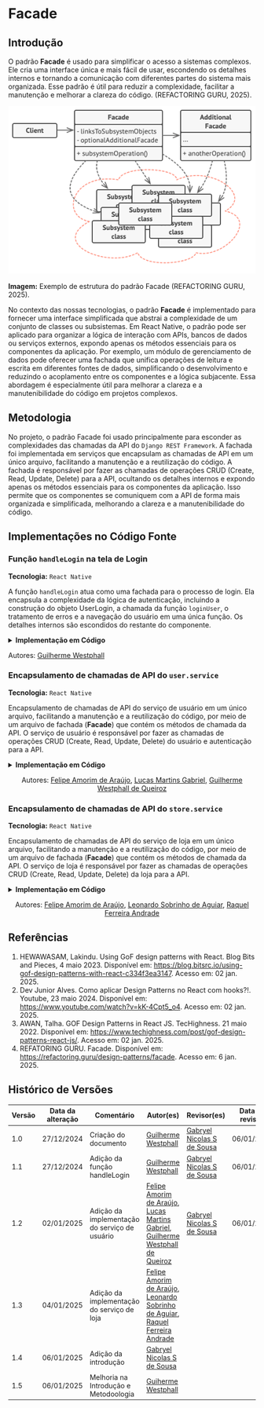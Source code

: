 # Facade

## Introdução

O padrão **Facade** é usado para simplificar o acesso a sistemas complexos. Ele cria uma interface única e mais fácil de usar, escondendo os detalhes internos e tornando a comunicação com diferentes partes do sistema mais organizada. Esse padrão é útil para reduzir a complexidade, facilitar a manutenção e melhorar a clareza do código. (REFACTORING GURU, 2025).

![Facade](./assets/facade.png)

**Imagem:** Exemplo de estrutura do padrão Facade (REFACTORING GURU, 2025).

No contexto das nossas tecnologias, o padrão **Facade** é implementado para fornecer uma interface simplificada que abstrai a complexidade de um conjunto de classes ou subsistemas. Em React Native, o padrão pode ser aplicado para organizar a lógica de interação com APIs, bancos de dados ou serviços externos, expondo apenas os métodos essenciais para os componentes da aplicação. Por exemplo, um módulo de gerenciamento de dados pode oferecer uma fachada que unifica operações de leitura e escrita em diferentes fontes de dados, simplificando o desenvolvimento e reduzindo o acoplamento entre os componentes e a lógica subjacente. Essa abordagem é especialmente útil para melhorar a clareza e a manutenibilidade do código em projetos complexos.

## Metodologia

No projeto, o padrão Facade foi usado principalmente para esconder as complexidades das chamadas da API do `Django REST Framework`. A fachada foi implementada em serviços que encapsulam as chamadas de API em um único arquivo, facilitando a manutenção e a reutilização do código. A fachada é responsável por fazer as chamadas de operações CRUD (Create, Read, Update, Delete) para a API, ocultando os detalhes internos e expondo apenas os métodos essenciais para os componentes da aplicação. Isso permite que os componentes se comuniquem com a API de forma mais organizada e simplificada, melhorando a clareza e a manutenibilidade do código.

<!-- Explique como as decisões foram tomadas, as ferramentas utilizadas, e justifique escolhas arquiteturais.

- **Processo de Trabalho**: Descrição do método utilizado pela equipe (ex.: Scrum, Kanban).
- **Ferramentas Utilizadas**: Ferramentas empregadas na criação deste artefato (ex.: LucidChart, GitHub).
- **Justificativa**: Razões para as escolhas metodológicas e tecnológicas. -->

## Implementações no Código Fonte

<!-- Descreva como o padrão foi implementado no projeto, incluindo código e diagramas. -->

### Função `handleLogin` na tela de Login

**Tecnologia:** `React Native`

A função `handleLogin` atua como uma fachada para o processo de login. Ela encapsula a complexidade da lógica de autenticação, incluindo a construção do objeto UserLogin, a chamada da função `loginUser`, o tratamento de erros e a navegação do usuário em uma única função. Os detalhes internos são escondidos do restante do componente.

<details>
<summary><b>Implementação em Código</b></summary>

**Função** [handleLogin]()

![handleLogin](./assets/userservice-login.png)

</details>

Autores: [Guilherme Westphall](https://github.com/west7)

### Encapsulamento de chamadas de API do `user.service`

**Tecnologia:** `React Native`

Encapsulamento de chamadas de API do serviço de usuário em um único arquivo, facilitando a manutenção e a reutilização do código, por meio de um arquivo de fachada (**Facade**) que contém os métodos de chamada da API. O serviço de usuário é responsável por fazer as chamadas de operações CRUD (Create, Read, Update, Delete) do usuário e autenticação para a API.

<details>
<summary><b>Implementação em Código</b></summary>

**Serviço [user.service.tsx](https://github.com/UnBArqDsw2024-2/2024.2_G7_Entrega_Entrega_03/blob/12-us01/src/HungryHub.2024.2-Front/hungryhub/src/api/services/user.service.tsx)**:

![user.service.tsx](./assets/userservice.png)

**Utilização na tela de registro [register.tsx](https://github.com/UnBArqDsw2024-2/2024.2_G7_Entrega_Entrega_03/blob/12-us01/src/HungryHub.2024.2-Front/hungryhub/src/app/(public)/register.tsx)**:

![register.tsx](./assets/userservice-register.png)

**Utilização na tela de login [login.tsx](https://github.com/UnBArqDsw2024-2/2024.2_G7_Entrega_Entrega_03/blob/12-us01/src/HungryHub.2024.2-Front/hungryhub/src/app/(public)/login.tsx)**:

![login.tsx](./assets/userservice-login.png)

</details>

<center>

Autores: [Felipe Amorim de Araújo](https://github.com/lipeaaraujo), [Lucas Martins Gabriel](https://github.com/martinsglucas), [Guilherme Westphall de Queiroz](https://github.com/west7)

</center>

### Encapsulamento de chamadas de API do `store.service`

**Tecnologia:** `React Native`

Encapsulamento de chamadas de API do serviço de loja em um único arquivo, facilitando a manutenção e a reutilização do código, por meio de um arquivo de fachada (**Facade**) que contém os métodos de chamada da API. O serviço de loja é responsável por fazer as chamadas de operações CRUD (Create, Read, Update, Delete) da loja para a API.

<details>
<summary><b>Implementação em Código</b></summary>

**Serviço [store.service.tsx]()**:

![store.service.tsx](assets/servico-store.png)

**Utilização na tela de detalhes da loja [[storeId].tsx]()**:

![[storeId].tsx](assets/servico-store-utilizacao.png)

</details>

<center>

Autores: [Felipe Amorim de Araújo](https://github.com/lipeaaraujo), [Leonardo Sobrinho de Aguiar](https://github.com/Leonardo0o0), [Raquel Ferreira Andrade](https://github.com/raquel-andrade)

</center>


## Referências

1. HEWAWASAM, Lakindu. Using GoF design patterns with React. Blog Bits and Pieces, 4 maio 2023. Disponível em: https://blog.bitsrc.io/using-gof-design-patterns-with-react-c334f3ea3147. Acesso em: 02 jan. 2025.
2. Dev Junior Alves. Como aplicar Design Patterns no React com hooks?!. Youtube, 23 maio 2024. Disponível em: https://www.youtube.com/watch?v=kK-4Cpt5_o4. Acesso em: 02 jan. 2025.
3. AWAN, Talha. GOF Design Patterns in React JS. TecHighness. 21 maio 2022. Disponível em: https://www.techighness.com/post/gof-design-patterns-react-js/. Acesso em: 02 jan. 2025.
4. REFATORING GURU. Facade. Disponível em: https://refactoring.guru/design-patterns/facade. Acesso em: 6 jan. 2025.
   
## Histórico de Versões

| Versão | Data da alteração | Comentário                   | Autor(es)                                       | Revisor(es) | Data de revisão |
| ------ | ----------------- | ---------------------------- | ----------------------------------------------- | ----------- | --------------- |
| 1.0    | 27/12/2024        | Criação do documento         | [Guilherme Westphall](https://github.com/west7) |  [Gabryel Nicolas S de Sousa](https://github.com/gabryelns) | 06/01/2025 |
| 1.1    | 27/12/2024        | Adição da função handleLogin | [Guilherme Westphall](https://github.com/west7) |     [Gabryel Nicolas S de Sousa](https://github.com/gabryelns) | 06/01/2025 |# Facade
| 1.2 | 02/01/2025 | Adição da implementação do serviço de usuário | [Felipe Amorim de Araújo](https://github.com/lipeaaraujo), [Lucas Martins Gabriel](https://github.com/martinsglucas), [Guilherme Westphall de Queiroz](https://github.com/west7) | [Gabryel Nicolas S de Sousa](https://github.com/gabryelns) | 06/01/2025 |
| 1.3 | 04/01/2025 | Adição da implementação do serviço de loja | [Felipe Amorim de Araújo](https://github.com/lipeaaraujo), [Leonardo Sobrinho de Aguiar](https://github.com/Leonardo0o0), [Raquel Ferreira Andrade](https://github.com/raquel-andrade) |  |  |
| 1.4 | 06/01/2025 | Adição da introdução | [Gabryel Nicolas S de Sousa](https://github.com/gabryelns) |  |  |
| 1.5 | 06/01/2025 | Melhoria na Introdução e Metodoologia | [Guiherme Westphall](https://github.com/west7) |  |  |